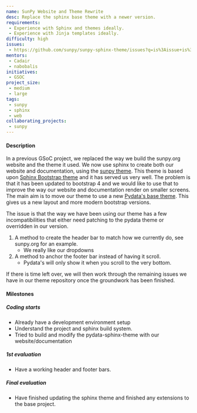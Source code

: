 ```yaml
---
name: SunPy Website and Theme Rewrite
desc: Replace the sphinx base theme with a newer version.
requirements:
 - Experience with Sphinx and themes ideally.
 - Experience with Jinja templates ideally.
difficulty: high
issues:
 - https://github.com/sunpy/sunpy-sphinx-theme/issues?q=is%3Aissue+is%3Aopen+sort%3Aupdated-desc
mentors:
 - Cadair
 - nabobalis
initiatives:
 - GSOC
project_size:
 - medium
 - large
tags:
 - sunpy
 - sphinx
 - web
collaborating_projects:
 - sunpy
---
```


#### Description

In a previous GSoC project, we replaced the way we build the sunpy.org website and the theme it used.
We now use sphinx to create both our website and documentation, using the [sunpy theme](https://github.com/sunpy/sunpy-sphinx-theme).
This theme is based upon [Sphinx Bootstrap theme](https://github.com/ryan-roemer/sphinx-bootstrap-theme) and it has served us very well. The problem is that it has been updated to bootstrap 4 and we would like to use that to improve the way our website and documentation render on smaller screens.
The main aim is to move our theme to use a new [Pydata's base theme](https://pydata-sphinx-theme.readthedocs.io/en/latest/). This gives us a new layout and more modern bootstrap versions.

The issue is that the way we have been using our theme has a few incompatibilities that either need patching to the pydata theme or overridden in our version.
 
1.	A method to create the header bar to match how we currently do, see sunpy.org for an example.
    - We really like our dropdowns
2.	A method to anchor the footer bar instead of having it scroll.
    - Pydata's will only show it when you scroll to the very bottom.

If there is time left over, we will then work through the remaining issues we have in our theme repository once the groundwork has been finished.

#### Milestones

##### Coding starts

* Already have a development environment setup
* Understand the project and sphinx build system.
* Tried to build and modify the pydata-sphinx-theme with our website/documentation

##### 1st evaluation

* Have a working header and footer bars.

##### Final evaluation

* Have finished updating the sphinx theme and finished any extensions to the base project.
